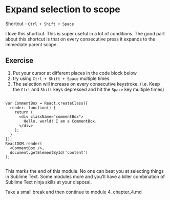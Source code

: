 Expand selection to scope
==========================

Shortcut - `Ctrl + Shift + Space`

I love this shortcut. This is super useful in a lot of conditions. The good
part about this shortcut is that on every consecutive press it expands to the 
immediate parent scope.

Exercise
---------

1. Put your cursor at different places in the code block below
2. try using `Ctrl + Shift + Space` multiple times.
3. The selection will increase on every consecutive keystroke.
(i.e. Keep the `Ctrl` and `Shift` keys depressed and hit the `Space` key
multiple times)


```

var CommentBox = React.createClass({
  render: function() {
    return (
      <div className="commentBox">
        Hello, world! I am a CommentBox.
      </div>
    );
  }
});
ReactDOM.render(
  <CommentBox />,
  document.getElementById('content')
);


```

This marks the end of this module. No one can beat you at selecting things in
Sublime Text. Some modules more and you'll have a killer combination of Sublime
Text ninja skills at your disposal.

Take a small break and then continue to module 4. chapter_4.md
